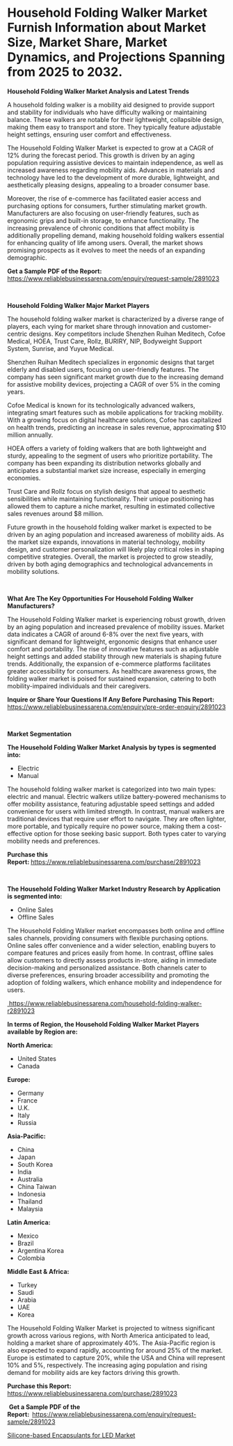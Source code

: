 <p><h1>Household Folding Walker Market Furnish Information about Market Size, Market Share, Market Dynamics, and Projections Spanning from 2025 to 2032.</h1></p><p><strong>Household Folding Walker Market Analysis and Latest Trends</strong></p>
<p><p>A household folding walker is a mobility aid designed to provide support and stability for individuals who have difficulty walking or maintaining balance. These walkers are notable for their lightweight, collapsible design, making them easy to transport and store. They typically feature adjustable height settings, ensuring user comfort and effectiveness.</p><p>The Household Folding Walker Market is expected to grow at a CAGR of 12% during the forecast period. This growth is driven by an aging population requiring assistive devices to maintain independence, as well as increased awareness regarding mobility aids. Advances in materials and technology have led to the development of more durable, lightweight, and aesthetically pleasing designs, appealing to a broader consumer base. </p><p>Moreover, the rise of e-commerce has facilitated easier access and purchasing options for consumers, further stimulating market growth. Manufacturers are also focusing on user-friendly features, such as ergonomic grips and built-in storage, to enhance functionality. The increasing prevalence of chronic conditions that affect mobility is additionally propelling demand, making household folding walkers essential for enhancing quality of life among users. Overall, the market shows promising prospects as it evolves to meet the needs of an expanding demographic.</p></p>
<p><strong>Get a Sample PDF of the Report:&nbsp;</strong> <a href="https://www.reliablebusinessarena.com/enquiry/request-sample/2891023?utm_campaign=2987&utm_medium=2&utm_source=Github&utm_content=ia&utm_term=14032025&utm_id=household-folding-walker">https://www.reliablebusinessarena.com/enquiry/request-sample/2891023</a></p>
<p>&nbsp;</p>
<p><strong>Household Folding Walker Major Market Players</strong></p>
<p><p>The household folding walker market is characterized by a diverse range of players, each vying for market share through innovation and customer-centric designs. Key competitors include Shenzhen Ruihan Meditech, Cofoe Medical, HOEA, Trust Care, Rollz, BURIRY, NIP, Bodyweight Support System, Sunrise, and Yuyue Medical.</p><p>Shenzhen Ruihan Meditech specializes in ergonomic designs that target elderly and disabled users, focusing on user-friendly features. The company has seen significant market growth due to the increasing demand for assistive mobility devices, projecting a CAGR of over 5% in the coming years.</p><p>Cofoe Medical is known for its technologically advanced walkers, integrating smart features such as mobile applications for tracking mobility. With a growing focus on digital healthcare solutions, Cofoe has capitalized on health trends, predicting an increase in sales revenue, approximating $10 million annually.</p><p>HOEA offers a variety of folding walkers that are both lightweight and sturdy, appealing to the segment of users who prioritize portability. The company has been expanding its distribution networks globally and anticipates a substantial market size increase, especially in emerging economies.</p><p>Trust Care and Rollz focus on stylish designs that appeal to aesthetic sensibilities while maintaining functionality. Their unique positioning has allowed them to capture a niche market, resulting in estimated collective sales revenues around $8 million.</p><p>Future growth in the household folding walker market is expected to be driven by an aging population and increased awareness of mobility aids. As the market size expands, innovations in material technology, mobility design, and customer personalization will likely play critical roles in shaping competitive strategies. Overall, the market is projected to grow steadily, driven by both aging demographics and technological advancements in mobility solutions.</p></p>
<p>&nbsp;</p>
<p><strong>What Are The Key Opportunities For Household Folding Walker Manufacturers?</strong></p>
<p><p>The Household Folding Walker market is experiencing robust growth, driven by an aging population and increased prevalence of mobility issues. Market data indicates a CAGR of around 6-8% over the next five years, with significant demand for lightweight, ergonomic designs that enhance user comfort and portability. The rise of innovative features such as adjustable height settings and added stability through new materials is shaping future trends. Additionally, the expansion of e-commerce platforms facilitates greater accessibility for consumers. As healthcare awareness grows, the folding walker market is poised for sustained expansion, catering to both mobility-impaired individuals and their caregivers.</p></p>
<p><strong>Inquire or Share Your Questions If Any Before Purchasing This Report:</strong> <a href="https://www.reliablebusinessarena.com/enquiry/pre-order-enquiry/2891023?utm_campaign=2987&utm_medium=2&utm_source=Github&utm_content=ia&utm_term=14032025&utm_id=household-folding-walker">https://www.reliablebusinessarena.com/enquiry/pre-order-enquiry/2891023</a></p>
<p>&nbsp;</p>
<p><strong>Market Segmentation</strong></p>
<p><strong>The Household Folding Walker Market Analysis by types is segmented into:</strong></p>
<p><ul><li>Electric</li><li>Manual</li></ul></p>
<p><p>The household folding walker market is categorized into two main types: electric and manual. Electric walkers utilize battery-powered mechanisms to offer mobility assistance, featuring adjustable speed settings and added convenience for users with limited strength. In contrast, manual walkers are traditional devices that require user effort to navigate. They are often lighter, more portable, and typically require no power source, making them a cost-effective option for those seeking basic support. Both types cater to varying mobility needs and preferences.</p></p>
<p><strong>Purchase this Report:&nbsp;</strong><a href="https://www.reliablebusinessarena.com/purchase/2891023?utm_campaign=2987&utm_medium=2&utm_source=Github&utm_content=ia&utm_term=14032025&utm_id=household-folding-walker">https://www.reliablebusinessarena.com/purchase/2891023</a></p>
<p>&nbsp;</p>
<p><strong>The Household Folding Walker Market Industry Research by Application is segmented into:</strong></p>
<p><ul><li>Online Sales</li><li>Offline Sales</li></ul></p>
<p><p>The Household Folding Walker market encompasses both online and offline sales channels, providing consumers with flexible purchasing options. Online sales offer convenience and a wider selection, enabling buyers to compare features and prices easily from home. In contrast, offline sales allow customers to directly assess products in-store, aiding in immediate decision-making and personalized assistance. Both channels cater to diverse preferences, ensuring broader accessibility and promoting the adoption of folding walkers, which enhance mobility and independence for users.</p></p>
<p><a href="https://www.reliablebusinessarena.com/household-folding-walker-r2891023?utm_campaign=2987&utm_medium=2&utm_source=Github&utm_content=ia&utm_term=14032025&utm_id=household-folding-walker">&nbsp;https://www.reliablebusinessarena.com/household-folding-walker-r2891023</a></p>
<p><strong>In terms of Region, the Household Folding Walker Market Players available by Region are:</strong></p>
<p>
    <p> <strong> North America: </strong>
        <ul>
            <li>United States</li>
            <li>Canada</li>
        </ul>
        </p> 
    <p> <strong> Europe: </strong>
        <ul>
            <li>Germany</li>
            <li>France</li>
            <li>U.K.</li>
            <li>Italy</li>
            <li>Russia</li>
        </ul>
        </p> 
    <p> <strong> Asia-Pacific: </strong>
        <ul>
            <li>China</li>
            <li>Japan</li>
            <li>South Korea</li>
            <li>India</li>
            <li>Australia</li>
            <li>China Taiwan</li>
            <li>Indonesia</li>
            <li>Thailand</li>
            <li>Malaysia</li>
        </ul>
        </p> 
    <p> <strong> Latin America: </strong>
        <ul>
            <li>Mexico</li>
            <li>Brazil</li>
            <li>Argentina Korea</li>
            <li>Colombia</li>
        </ul>
        </p> 
    <p> <strong> Middle East & Africa: </strong>
        <ul>
            <li>Turkey</li>
            <li>Saudi</li>
            <li>Arabia</li>
            <li>UAE</li>
            <li>Korea</li>
        </ul>
    </p>
    </p>
<p><p>The Household Folding Walker Market is projected to witness significant growth across various regions, with North America anticipated to lead, holding a market share of approximately 40%. The Asia-Pacific region is also expected to expand rapidly, accounting for around 25% of the market. Europe is estimated to capture 20%, while the USA and China will represent 10% and 5%, respectively. The increasing aging population and rising demand for mobility aids are key factors driving this growth.</p></p>
<p><strong>Purchase this Report: </strong><a href="https://www.reliablebusinessarena.com/purchase/2891023?utm_campaign=2987&utm_medium=2&utm_source=Github&utm_content=ia&utm_term=14032025&utm_id=household-folding-walker">https://www.reliablebusinessarena.com/purchase/2891023</a></p>
<p>&nbsp;<strong>Get a Sample PDF of the Report:&nbsp;&nbsp;</strong><a href="https://www.reliablebusinessarena.com/enquiry/request-sample/2891023?utm_campaign=2987&utm_medium=2&utm_source=Github&utm_content=ia&utm_term=14032025&utm_id=household-folding-walker">https://www.reliablebusinessarena.com/enquiry/request-sample/2891023</a></p>
<p><strong></strong></p>
<p><p><a href="https://github.com/efialiurca/Market-Research-Report-List-1/blob/main/silicone-based-encapsulants-for-led-market.md?utm_campaign=2987&utm_medium=2&utm_source=Github&utm_content=ia&utm_term=14032025&utm_id=household-folding-walker">Silicone-based  Encapsulants for LED Market</a></p></p>